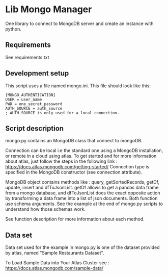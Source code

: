 # Lib Mongo Manager

One library to connect to MongoDB server and create an instance with python.


## Requirements

See requirements.txt


## Development setup

This script uses a file named mongo.ini. This file should look like this:

```
[MONGO_AUTHENTICATION]
USER = user_name
PWD = one_secret_password
AUTH_SOURCE = auth_source
; AUTH_SOURCE is only used for a local connection.
```


## Script description

mongo.py contains an MongoDB class that connect to mongoDB.

Connection can be local i.e the standard one using a MongoDB installation, or remote in a cloud using atlas.
To get started and for more information about atlas, just follow the steps in the following link : https://docs.atlas.mongodb.com/getting-started/
Connection type is specified in the MongoDB constructor (see connection attribute).

MongoDB object contains methods like : query, getSortedRecords, getDf, update, insert and dfToJsonList.
getDf allows to get a pandas data frame from a mongo database, and dfToJsonList does the exact opposite action 
by transforming a data frame into a list of json documents. Both function use schema arguments. 
See the example at the end of mongo.py scripts to understand how those schemas work.

See function description for more information about each method.

## Data set

Data set used for the example in mongo.py is one of the dataset provided by atlas,
named "Sample Restaurants Dataset". 

To Load Sample Data into Your Atlas Cluster see : https://docs.atlas.mongodb.com/sample-data/